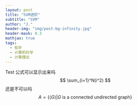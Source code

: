 ```yaml
---
layout: post
title: "SVM进阶"
subtitle: "SVM"
author: "J."
header-img: "img/post-bg-infinity.jpg"
header-mask: 0.3
mathjax: true
tags:
  - 知乎
  - 计算机科学
  - 计算理论
---
```

Test
公式可以显示出来吗
$$
\sum_{i=1}^N(i^2)
$$
还是不可以吗
$$
A = \{ \langle G \rangle \vert G \text{ is a connected undirected graph}\}
$$
